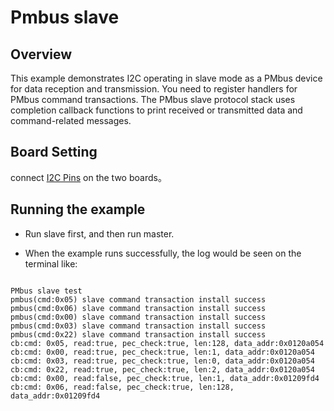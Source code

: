 # Pmbus slave

## Overview

This example demonstrates I2C operating in slave mode as a PMbus device for data reception and transmission. You need to register handlers for PMbus command transactions. The PMbus slave protocol stack uses completion callback functions to print received or transmitted data and command-related messages.

## Board Setting

connect [I2C Pins](lab_board_app_i2c_pin) on the two boards。

## Running the example

- Run slave first, and then run master.

- When the example runs successfully, the log would be seen on the terminal like:

```console

PMbus slave test
pmbus(cmd:0x05) slave command transaction install success
pmbus(cmd:0x06) slave command transaction install success
pmbus(cmd:0x00) slave command transaction install success
pmbus(cmd:0x03) slave command transaction install success
pmbus(cmd:0x22) slave command transaction install success
cb:cmd: 0x05, read:true, pec_check:true, len:128, data_addr:0x0120a054
cb:cmd: 0x00, read:true, pec_check:true, len:1, data_addr:0x0120a054
cb:cmd: 0x03, read:true, pec_check:true, len:0, data_addr:0x0120a054
cb:cmd: 0x22, read:true, pec_check:true, len:2, data_addr:0x0120a054
cb:cmd: 0x00, read:false, pec_check:true, len:1, data_addr:0x01209fd4
cb:cmd: 0x06, read:false, pec_check:true, len:128, data_addr:0x01209fd4

```